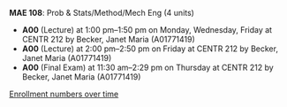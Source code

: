 **MAE 108**: Prob & Stats/Method/Mech Eng (4 units)

- **A00** (Lecture) at 1:00 pm–1:50 pm on Monday, Wednesday, Friday at CENTR 212 by Becker, Janet Maria (A01771419)
- **A00** (Lecture) at 2:00 pm–2:50 pm on Friday at CENTR 212 by Becker, Janet Maria (A01771419)
- **A00** (Final Exam) at 11:30 am–2:29 pm on Thursday at CENTR 212 by Becker, Janet Maria (A01771419)

[Enrollment numbers over time](./MAE108.tsv)
